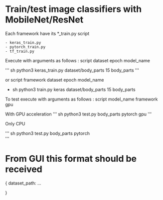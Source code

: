 # Train/test image classifiers with MobileNet/ResNet

Each framework have its *_train.py script

    - keras_train.py
    - pytorch_train.py
    - tf_train.py

Execute with arguments as follows : script dataset epoch model_name

''' sh
python3 keras_train.py dataset/body_parts 15 body_parts
'''

or script framework dataset epoch model_name

- sh
    python3 train.py keras dataset/body_parts 15 body_parts



To test execute with arguments as follows : script model_name framework gpu

With GPU acceleration
''' sh
python3 test.py body_parts pytorch gpu 
'''

Only CPU 

''' sh
python3 test.py body_parts pytorch  
'''

# From GUI this format should be received

{
    dataset_path: ...

}